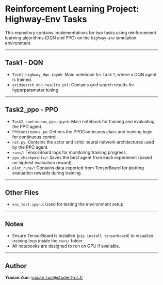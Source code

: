 # Reinforcement Learning Project: Highway-Env Tasks

This repository contains implementations for two tasks using reinforcement learning algorithms (DQN and PPO) on the `highway-env` simulation environment.

---

## Task1 - DQN

- `Task1_highway_dqn.ipynb`: Main notebook for Task 1, where a DQN agent is trained.
- `gridsearch_dqn_results.pkl`: Contains grid search results for hyperparameter tuning.

---

## Task2_ppo - PPO

- `Task2_continuous_ppo.ipynb`: Main notebook for training and evaluating the PPO agent.
- `PPOContinuous.py`: Defines the PPOContinuous class and training logic for continuous control.
- `net.py`: Contains the actor and critic neural network architectures used by the PPO agent.
- `runs/`: TensorBoard logs for monitoring training progress.
- `ppo_checkpoints/`: Saves the best agent from each experiment (based on highest evaluation reward).
- `plot_runs/`: Contains data exported from TensorBoard for plotting evaluation rewards during training.

---

## Other Files

- `env_test.ipynb`: Used for testing the environment setup.

---

## Notes

- Ensure TensorBoard is installed (`pip install tensorboard`) to visualize training logs inside the `runs/` folder.
- All notebooks are designed to run on GPU if available.

---

## Author

**Yuxian Zuo:** yuxian.zuo@student-cs.fr